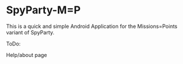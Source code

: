 SpyParty-M=P
============
This is a quick and simple Android Application for the Missions=Points variant of SpyParty.


ToDo:

Help/about page